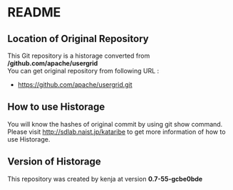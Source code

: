 # README
## Location of Original Repository
This Git repository is a historage converted from **/github.com/apache/usergrid**  
You can get original repository from following URL :

- https://github.com/apache/usergrid.git

## How to use Historage
You will know the hashes of original commit by using git show command.  
Please visit <http://sdlab.naist.jp/kataribe> to get more information of how to use Historage.

## Version of Historage
This repository was created by kenja at version **0.7-55-gcbe0bde**
